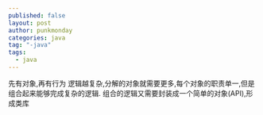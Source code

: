 ```yaml
---
published: false
layout: post
author: punkmonday
categories: java
tag: "-java"
tags: 
  - java
---
```


先有对象,再有行为
逻辑越复杂,分解的对象就需要更多,每个对象的职责单一,但是组合起来能够完成复杂的逻辑.
组合的逻辑又需要封装成一个简单的对象(API),形成类库